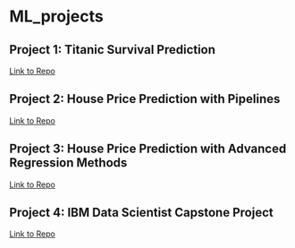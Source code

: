 # ML_projects

## Project 1: Titanic Survival Prediction
[Link to Repo](https://github.com/RomaBugiel/ML----Titanic_dataset_analysis)

## Project 2: House Price Prediction with Pipelines
[Link to Repo](https://github.com/RomaBugiel/ML_Pipeline_HousePrising)

## Project 3: House Price Prediction with Advanced Regression Methods
[Link to Repo](https://github.com/RomaBugiel/ML----House_Pricing_Regression)

## Project 4: IBM Data Scientist Capstone Project 
[Link to Repo](https://github.com/RomaBugiel/ML----IBM_DataScience_CapstoneProject_SpaceX_LaunchSuccess)
